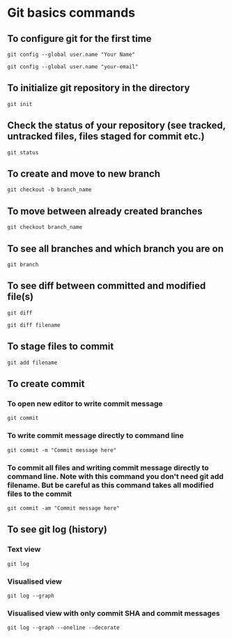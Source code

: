# Git basics commands

## To configure git for the first time

`git config --global user.name "Your Name"`

`git config --global user.name "your-email"`

## To initialize git repository in the directory

`git init`

## Check the status of your repository (see tracked, untracked files, files staged for commit etc.)

`git status`

## To create and move to new branch

`git checkout -b branch_name`

## To move between already created branches

`git checkout branch_name`

## To see all branches and which branch you are on

`git branch`

## To see diff between committed and modified file(s)

`git diff`

`git diff filename`

## To stage files to commit

`git add filename`

## To create commit

### To open new editor to write commit message

`git commit`

### To write commit message directly to command line

`git commit -m "Commit message here"`

### To commit all files and writing commit message directly to command line. Note with this command you don't need git add filename. But be careful as this command takes all modified files to the commit

`git commit -am "Commit message here"`

## To see git log (history)

### Text view

`git log`

### Visualised view

`git log --graph`

### Visualised view with only commit SHA and commit messages

`git log --graph --oneline --decorate`

